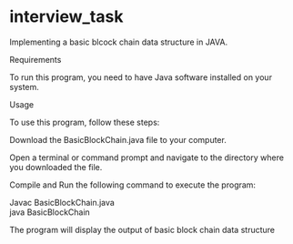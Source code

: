 # interview_task

Implementing  a basic blcock chain data structure in JAVA.

Requirements

To run this program, you need to have Java software installed on your system.

Usage

To use this program, follow these steps:

Download the  BasicBlockChain.java file to your computer.

Open a terminal or command prompt and navigate to the directory where you downloaded the file.

Compile and Run the following command to execute the program:

 Javac  BasicBlockChain.java    
 java BasicBlockChain
 
The program will display the output of basic block chain data structure
